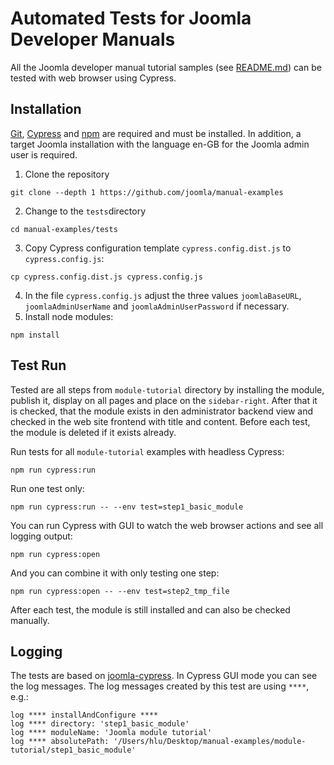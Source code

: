 # Automated Tests for Joomla Developer Manuals

All the Joomla developer manual tutorial samples (see [README.md](../README.md)) can be tested with web browser using Cypress.

## Installation

[Git](https://git-scm.com/), [Cypress](https://www.cypress.io//) and [npm](https://www.npmjs.com/) are required and must be installed. In addition, a target Joomla installation with the language en-GB for the Joomla admin user is required.

1. Clone the repository
```
git clone --depth 1 https://github.com/joomla/manual-examples
```
2. Change to the `tests`directory
```
cd manual-examples/tests
```
3. Copy Cypress configuration template `cypress.config.dist.js` to `cypress.config.js`:
```
cp cypress.config.dist.js cypress.config.js
```
4. In the file `cypress.config.js` adjust the three values `joomlaBaseURL`, `joomlaAdminUserName` and `joomlaAdminUserPassword` if necessary.
5. Install node modules:
```
npm install
```

## Test Run

Tested are all steps from `module-tutorial` directory by installing the module, publish it, display on all pages and place on the `sidebar-right`. After that it is checked, that the module exists in den administrator backend view and checked in the web site frontend with title and content. Before each test, the module is deleted if it exists already.

Run tests for all `module-tutorial` examples with headless Cypress:
```
npm run cypress:run
```

Run one test only:
```
npm run cypress:run -- --env test=step1_basic_module
```

You can run Cypress with GUI to watch the web browser actions and see all logging output:
```
npm run cypress:open
```

And you can combine it with only testing one step:
```
npm run cypress:open -- --env test=step2_tmp_file
```

After each test, the module is still installed and can also be checked manually.

## Logging

The tests are based on [joomla-cypress](https://github.com/joomla-projects/joomla-cypress/). In Cypress GUI mode you can see the log messages. The log messages created by this test are using `****`, e.g.:
```
log **** installAndConfigure ****
log **** directory: 'step1_basic_module'
log **** moduleName: 'Joomla module tutorial'
log **** absolutePath: '/Users/hlu/Desktop/manual-examples/module-tutorial/step1_basic_module'
```
